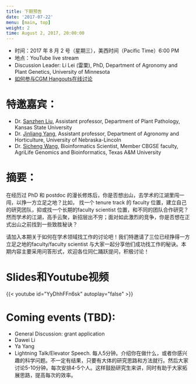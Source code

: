 ```yaml
---
title: 下期预告
date: '2017-07-22'
menu: [main, top]
weight: 2
time: August 2, 2017, 20:00:00
---
```




- 时间：2017 年 8 月 2 号（星期三），美西时间（Pacific Time）6:00 PM
- 地点：YouTube live stream 
- Discussion Leader: Li Lei (雷栗), PhD,  Department of Agronomy and Plant Genetics, University of Minnesota
- [如何参与CGM Hangouts在线讨论](https://docs.google.com/document/d/1dH9ZonCrbplvKQtcIj5GyeKdIqVBzYTiQRaZ2YcRreE/edit#heading=h.nj49ctf8nmot)

# 特邀嘉宾：
- Dr. [Sanzhen Liu](http://plantgenomics.ksu.edu/liulab/pages/home.html), Assistant professor, Department of Plant Pathology, Kansas State University
- Dr. [Jinliang Yang](http://jyanglab.com/), Assistant professor, Department of Agronomy and Horticulture, University of Nebraska-Lincoln
- Dr. [Sicheng Wang](http://www.txgen.tamu.edu/personnel/), Bioinformatics Scientist, Member CBGSE faculty, AgriLife Genomics and Bioinformatics, Texas A&M University
 
# 摘要：
在经历过 PhD 和 postdoc 的漫长修炼后，你是否想出山，去学术的江湖里闯一闯，以挣一方立足之地？比如， 找一个 tenure track 的 faculty 位置，建立自己的研究团队，抑或找一个长期的faculty scientist 位置，和不同的团队合作研究？然而学术的江湖，高手云聚，新招层出不穷；面对如此激烈的竞争，你是否想在正式出山之前找到一些致胜秘诀？
 
请加入本期关于如何在学术领域找工作的讨论吧！我们特邀请了三位已经挣得一方立足之地的faculty/faculty scientist 与大家一起分享他们成功找工作的秘诀。本期内容主要采用问答形式，欢迎各位同仁踊跃提问，积极讨论！

# Slides和Youtube视频

{{< youtube id="YyDhhFFn6sk" autoplay="false" >}}


# Coming events (TBD):

- General Discussion: grant application
- Dawei Li
- Ya Yang
- Lightning Talk/Elevator Speech. 
每人5分钟。介绍你在做什么，或者你感兴趣的科学问题。不一定有结果，只要有大体的研究思路和方法就行。然后大家讨论5-10分钟。每次安排4-5个人。这样鼓励研究生来讲，同时有助于大家拓展思路，提高每次的效率。


